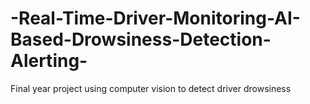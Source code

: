 # -Real-Time-Driver-Monitoring-AI-Based-Drowsiness-Detection-Alerting-
Final year project using computer vision to detect driver drowsiness
